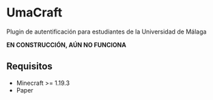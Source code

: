 # UmaCraft
Plugin de autentificación para estudiantes de la Universidad de Málaga

**EN CONSTRUCCIÓN, AÚN NO FUNCIONA**

## Requisitos
* Minecraft >= 1.19.3
* Paper

